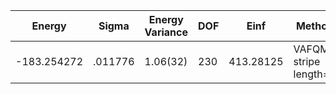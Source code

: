 | Energy      | Sigma   | Energy Variance | DOF | Einf      | Method                 | Reference |
|-------------|---------|-----------------|-----|-----------|------------------------|-----------|
| -183.254272 | .011776 | 1.06(32)        | 230 | 413.28125 | VAFQMC stripe length=8 | [paper](https://journals.aps.org/prb/abstract/10.1103/PhysRevB.107.115133) [code](https://git-scm.sissa.it/TurboLattice/HST_AAD/example/16x16/U8/stripel8doping1su8ppp/b1.3n/pbc) |

